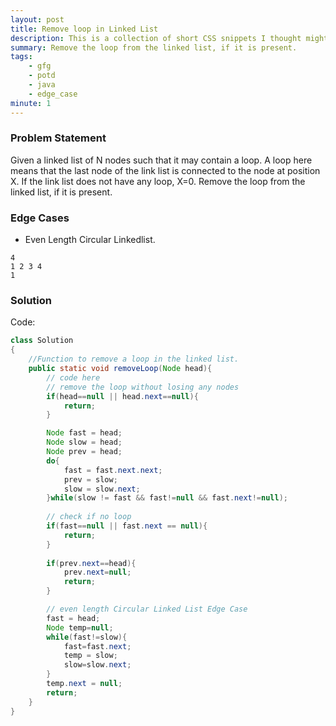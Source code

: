 ```yaml
---
layout: post
title: Remove loop in Linked List 
description: This is a collection of short CSS snippets I thought might be useful for beginners
summary: Remove the loop from the linked list, if it is present. 
tags:
    - gfg
    - potd
    - java
    - edge_case
minute: 1
---
```


### Problem Statement
Given a linked list of N nodes such that it may contain a loop.
A loop here means that the last node of the link list is connected to the node at position X. If the link list does not have any loop, X=0.
Remove the loop from the linked list, if it is present.  

### Edge Cases
- Even Length Circular Linkedlist. 

```text
4
1 2 3 4
1
```

### Solution
Code:

```java
class Solution
{
    //Function to remove a loop in the linked list.
    public static void removeLoop(Node head){
        // code here
        // remove the loop without losing any nodes
        if(head==null || head.next==null){
            return;
        }

        Node fast = head;
        Node slow = head;
        Node prev = head;
        do{
            fast = fast.next.next;
            prev = slow;
            slow = slow.next;
        }while(slow != fast && fast!=null && fast.next!=null);
        
        // check if no loop
        if(fast==null || fast.next == null){
            return;
        }
        
        if(prev.next==head){
            prev.next=null;
            return;
        }

        // even length Circular Linked List Edge Case
        fast = head;
        Node temp=null;
        while(fast!=slow){
            fast=fast.next;
            temp = slow;
            slow=slow.next;
        }
        temp.next = null;
        return;
    }
}
```
